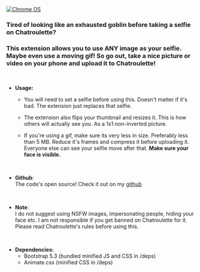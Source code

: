 [![Chrome OS](https://img.shields.io/badge/Get_it_on_webstore-3d89fc?style=for-the-badge&logo=google%20chrome&logoColor=white)](https://chrome.google.com/webstore/detail/chatroulette-custom-selfie/diioniigmlfehfeoojmgonobbmkndffe)

### Tired of looking like an exhausted goblin before taking a selfie on Chatroulette? <br>
### This extension allows you to use ANY image as your selfie. Maybe even use a moving gif! So go out, take a nice picture or video on your phone and upload it to Chatroulette!

<br>

+ **Usage:**

  + You will need to set a selfie before using this. Doesn't matter if it's bad. The extension just replaces that selfie.

  + The extension also flips your thumbnail and resizes it. This is how others will actually see you. As a 1x1 non-inverted picture.
 
  + If you're using a gif, make sure its very less in size. Preferably less than 5 MB. Reduce it's frames and compress it before uploading it. Everyone else can see your selfie move after that. **Make sure your face is visible.**

<br>

+ **Github**: <br>
The code's open source! Check it out on my [github](https://github.com/SuppliedOrange/Chatroulette-Custom-Selfie/)

<br>

+ **Note**: <br>
I do not suggest using NSFW images, impersonating people, hiding your face etc. I am not responsible if you get banned on Chatroulette for it. Please read Chatroulette's rules before using this.

<br>

+ **Dependencies:** <br>
  + Bootstrap 5.3 (bundled minified JS and CSS in /deps)
  + Animate.css (minified CSS in /deps)
